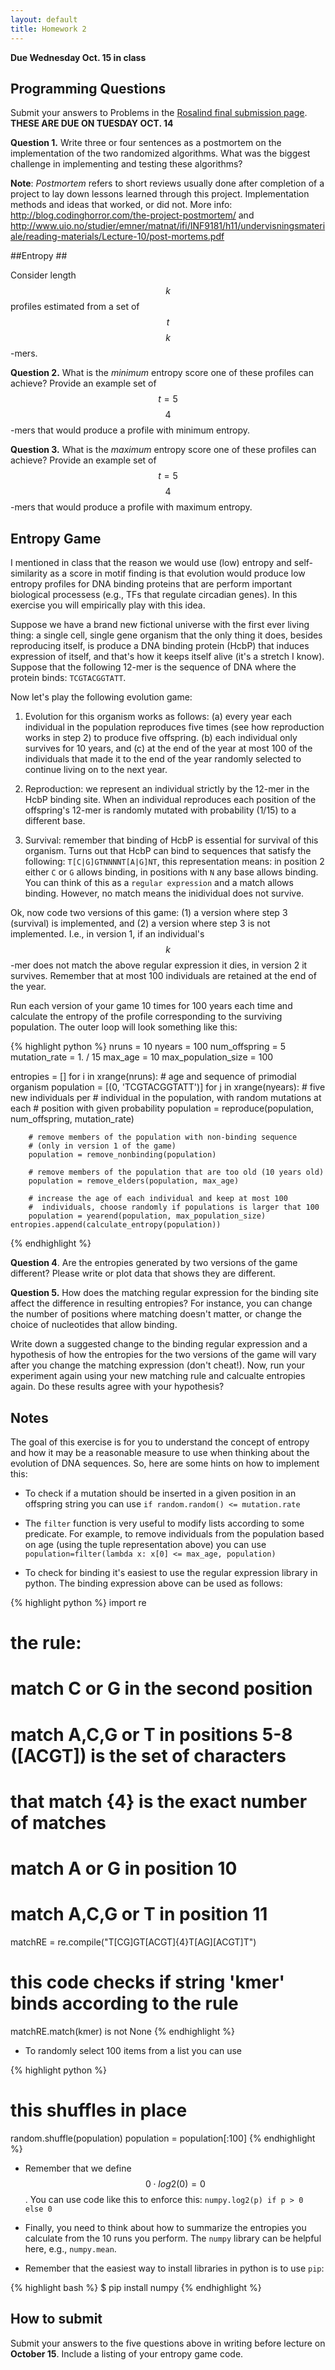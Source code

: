```yaml
---
layout: default
title: Homework 2
---
```


**Due Wednesday Oct. 15 in class**

## Programming Questions ##

Submit your answers to Problems  in the
[Rosalind final submission page](http://rosalind.info/classes/156/).
**THESE ARE DUE ON TUESDAY OCT. 14**

**Question 1.** Write three or four sentences as a postmortem on the implementation
  of the two randomized algorithms. What was the biggest challenge in
  implementing and testing these algorithms? 

**Note**: *Postmortem* refers to short reviews usually done after
completion of a project to lay down lessons learned through this
project. Implementation methods and ideas that worked, or did
not. More info: http://blog.codinghorror.com/the-project-postmortem/
and
http://www.uio.no/studier/emner/matnat/ifi/INF9181/h11/undervisningsmateriale/reading-materials/Lecture-10/post-mortems.pdf

##Entropy ##

Consider length $$k$$ profiles estimated from a set of
$$t$$ $$k$$-mers.

**Question 2.** What is the *minimum* entropy score one of these profiles
can achieve? Provide an example set of $$t=5$$ $$4$$-mers that would
produce a profile with minimum entropy.

**Question 3.** What is the *maximum* entropy score one of these profiles
can achieve? Provide an example set of $$t=5$$ $$4$$-mers that would
produce a profile with maximum entropy.

## Entropy Game ##

I mentioned in class that the reason we would use (low) entropy and
self-similarity as a score in motif finding is that evolution would
produce low entropy profiles for DNA binding proteins that are
perform important biological processess (e.g., TFs that regulate
circadian genes). In this exercise you will empirically play with this
idea.

Suppose we have a brand new fictional universe with the first ever
living thing: a single cell, single gene organism that the only thing it does,
besides reproducing itself, is produce a DNA binding protein (HcbP) that induces expression of itself, and
that's how it keeps itself alive (it's a stretch I know). Suppose that
the following 12-mer is the sequence of DNA where the protein binds:
`TCGTACGGTATT`.

Now let's play the following evolution game:

1. Evolution for this organism works as follows: (a) every year each
individual in the population reproduces five times (see how reproduction
works in step 2) to produce five offspring. (b) each individual only
survives for 10 years, and (c) at the end of the year at most 100
of the individuals that made it to the end of the year randomly
selected to continue living on to the next year.

2. Reproduction: we represent an individual strictly by the 12-mer in
the HcbP binding site. When an individual reproduces each position of the offspring's
12-mer is randomly mutated with probability (1/15) to a different
base.

3. Survival: remember that binding of HcbP is essential for survival
of this organism. Turns out that HcbP can bind to sequences that
satisfy the following: `T[C|G]GTNNNNT[A|G]NT`, this representation
means: in position 2 either `C` or `G` allows binding, in positions
with `N` any base allows binding. You can think of this as a `regular
expression`  and a match allows binding. However, no match means
the inidividual does not survive.

Ok, now code two versions of this game: (1) a version where step 3
(survival) is implemented, and (2) a version where step 3 is not
implemented. I.e., in version 1, if an individual's $$k$$-mer does not
match the above regular expression it dies, in version 2 it
survives. Remember that at most 100 individuals are retained at the
end of the year.

Run each version of your game 10 times for 100 years each time and
calculate the entropy of the profile corresponding to the surviving population. The
outer loop will look something like this:

{% highlight python %}
nruns = 10
nyears = 100
num_offspring = 5 
mutation_rate = 1. / 15
max_age = 10
max_population_size = 100

entropies = []
for i in xrange(nruns):
	# age and sequence of primodial organism
	population = [(0, 'TCGTACGGTATT')]
	for j in xrange(nyears):
		# five new individuals per
		# individual in the population, with random mutations at each
		# position with given probability
		population = reproduce(population, num_offspring, mutation_rate)

	    # remove members of the population with non-binding sequence
		# (only in version 1 of the game)
		population = remove_nonbinding(population)

	    # remove members of the population that are too old (10 years old)
		population = remove_elders(population, max_age)

        # increase the age of each individual and keep at most 100
        #  individuals, choose randomly if populations is larger that 100
		population = yearend(population, max_population_size)
	entropies.append(calculate_entropy(population))
{% endhighlight %}

**Question 4**. Are the entropies generated by two versions of the
game different? Please write or plot data that shows they are
different.

**Question 5.** How does the matching regular expression for the
binding site affect the
difference in resulting entropies? For instance, you can change the number of positions where matching
doesn't matter, or change the choice of nucleotides that allow binding.

Write down a suggested change to the binding regular expression and a
hypothesis of how the entropies for the two versions of the game will
vary after you change the matching expression (don't cheat!). Now, run
your experiment again using your new matching rule and calcualte
entropies again. Do these results agree
with your hypothesis? 

## Notes ##

The goal of this exercise is for you to understand the concept of
entropy and how it may be a reasonable measure to use when thinking
about the evolution of DNA sequences. So, here are some hints on how
to implement this:

- To check if a mutation should be inserted in a given position in an
  offspring string you can use `if random.random() <= mutation.rate`  

- The `filter` function is very useful to modify lists according to
  some predicate. For example, to remove individuals from the
  population based on age (using the tuple representation above) you
  can use `population=filter(lambda x: x[0] <= max_age, population)`

- To check for binding it's easiest to use the regular expression
  library in python. The binding expression above can be used as
  follows:

{% highlight python %}
import re

# the rule:
# match C or G in the second position
# match A,C,G or T in positions 5-8 ([ACGT]) is the set of characters
# that match {4} is the exact number of matches
# match A or G in position 10
# match A,C,G or T in position 11
matchRE = re.compile("T[CG]GT[ACGT]{4}T[AG][ACGT]T")

# this code checks if string 'kmer' binds according to the rule
matchRE.match(kmer) is not None
{% endhighlight %}

- To randomly select 100 items from a list you can use

{% highlight python %}
# this shuffles in place
random.shuffle(population)
population = population[:100]
{% endhighlight %}

- Remember that we define $$0 \cdot log2(0) = 0$$. You can use code
  like this to enforce this: `numpy.log2(p) if p > 0 else 0`

- Finally, you need to think about how to summarize the entropies you
  calculate from the 10 runs you perform. The `numpy` library can be
  helpful here, e.g., `numpy.mean`.

- Remember that the easiest way to install libraries in python is to
  use `pip`:

{% highlight bash %}
$ pip install numpy
{% endhighlight %}


## How to submit ##

Submit your answers to the five questions above in writing before
lecture on **October 15**. Include a listing of your entropy game code.




